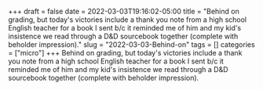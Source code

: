 +++draft = falsedate = 2022-03-03T19:16:02-05:00title = "Behind on grading, but today's victories include a thank you note from a high school English teacher for a book I sent b/c it reminded me of him and my kid's insistence we read through a D&D sourcebook together (complete with beholder impression)."slug = "2022-03-03-Behind-on"tags = []categories = ["micro"]+++Behind on grading, but today's victories include a thank you note from a high school English teacher for a book I sent b/c it reminded me of him and my kid's insistence we read through a D&D sourcebook together (complete with beholder impression).